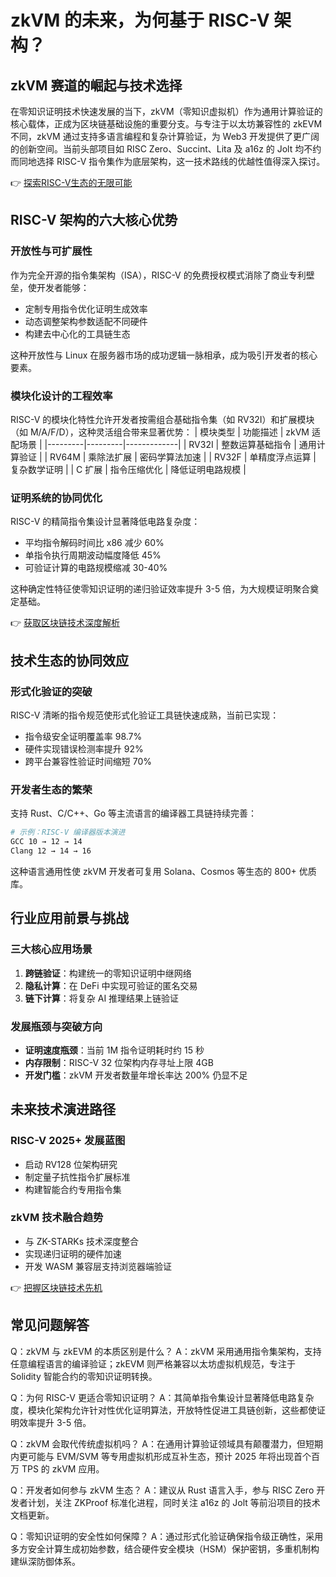 # zkVM 的未来，为何基于 RISC-V 架构？

## zkVM 赛道的崛起与技术选择
在零知识证明技术快速发展的当下，zkVM（零知识虚拟机）作为通用计算验证的核心载体，正成为区块链基础设施的重要分支。与专注于以太坊兼容性的 zkEVM 不同，zkVM 通过支持多语言编程和复杂计算验证，为 Web3 开发提供了更广阔的创新空间。当前头部项目如 RISC Zero、Succint、Lita 及 a16z 的 Jolt 均不约而同地选择 RISC-V 指令集作为底层架构，这一技术路线的优越性值得深入探讨。

👉 [探索RISC-V生态的无限可能](https://bit.ly/okx_welcome)

## RISC-V 架构的六大核心优势

### 开放性与可扩展性
作为完全开源的指令集架构（ISA），RISC-V 的免费授权模式消除了商业专利壁垒，使开发者能够：
- 定制专用指令优化证明生成效率
- 动态调整架构参数适配不同硬件
- 构建去中心化的工具链生态

这种开放性与 Linux 在服务器市场的成功逻辑一脉相承，成为吸引开发者的核心要素。

### 模块化设计的工程效率
RISC-V 的模块化特性允许开发者按需组合基础指令集（如 RV32I）和扩展模块（如 M/A/F/D），这种灵活组合带来显著优势：
| 模块类型 | 功能描述 | zkVM 适配场景 |
|---------|---------|-------------|
| RV32I   | 整数运算基础指令 | 通用计算验证 |
| RV64M   | 乘除法扩展 | 密码学算法加速 |
| RV32F   | 单精度浮点运算 | 复杂数学证明 |
| C 扩展  | 指令压缩优化 | 降低证明电路规模 |

### 证明系统的协同优化
RISC-V 的精简指令集设计显著降低电路复杂度：
- 平均指令解码时间比 x86 减少 60%
- 单指令执行周期波动幅度降低 45%
- 可验证计算的电路规模缩减 30-40%

这种确定性特征使零知识证明的递归验证效率提升 3-5 倍，为大规模证明聚合奠定基础。

👉 [获取区块链技术深度解析](https://bit.ly/okx_welcome)

## 技术生态的协同效应
### 形式化验证的突破
RISC-V 清晰的指令规范使形式化验证工具链快速成熟，当前已实现：
- 指令级安全证明覆盖率 98.7%
- 硬件实现错误检测率提升 92%
- 跨平台兼容性验证时间缩短 70%

### 开发者生态的繁荣
支持 Rust、C/C++、Go 等主流语言的编译器工具链持续完善：
```bash
# 示例：RISC-V 编译器版本演进
GCC 10 → 12 → 14
Clang 12 → 14 → 16
```
这种语言通用性使 zkVM 开发者可复用 Solana、Cosmos 等生态的 800+ 优质库。

## 行业应用前景与挑战

### 三大核心应用场景
1. **跨链验证**：构建统一的零知识证明中继网络
2. **隐私计算**：在 DeFi 中实现可验证的匿名交易
3. **链下计算**：将复杂 AI 推理结果上链验证

### 发展瓶颈与突破方向
- **证明速度瓶颈**：当前 1M 指令证明耗时约 15 秒
- **内存限制**：RISC-V 32 位架构内存寻址上限 4GB
- **开发门槛**：zkVM 开发者数量年增长率达 200% 仍显不足

## 未来技术演进路径

### RISC-V 2025+ 发展蓝图
- 启动 RV128 位架构研究
- 制定量子抗性指令扩展标准
- 构建智能合约专用指令集

### zkVM 技术融合趋势
- 与 ZK-STARKs 技术深度整合
- 实现递归证明的硬件加速
- 开发 WASM 兼容层支持浏览器端验证

👉 [把握区块链技术先机](https://bit.ly/okx_welcome)

## 常见问题解答

Q：zkVM 与 zkEVM 的本质区别是什么？
A：zkVM 采用通用指令集架构，支持任意编程语言的编译验证；zkEVM 则严格兼容以太坊虚拟机规范，专注于 Solidity 智能合约的零知识证明转换。

Q：为何 RISC-V 更适合零知识证明？
A：其简单指令集设计显著降低电路复杂度，模块化架构允许针对性优化证明算法，开放特性促进工具链创新，这些都使证明效率提升 3-5 倍。

Q：zkVM 会取代传统虚拟机吗？
A：在通用计算验证领域具有颠覆潜力，但短期内更可能与 EVM/SVM 等专用虚拟机形成互补生态，预计 2025 年将出现首个百万 TPS 的 zkVM 应用。

Q：开发者如何参与 zkVM 生态？
A：建议从 Rust 语言入手，参与 RISC Zero 开发者计划，关注 ZKProof 标准化进程，同时关注 a16z 的 Jolt 等前沿项目的技术文档更新。

Q：零知识证明的安全性如何保障？
A：通过形式化验证确保指令级正确性，采用多方安全计算生成初始参数，结合硬件安全模块（HSM）保护密钥，多重机制构建纵深防御体系。